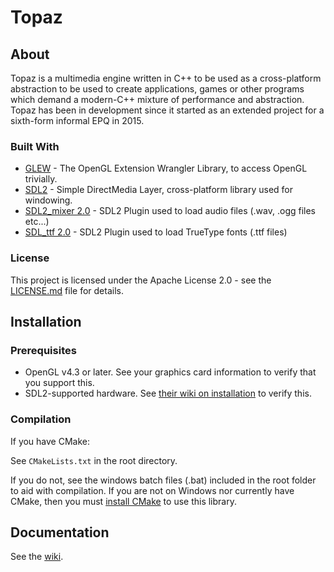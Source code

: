 # Topaz
## About

Topaz is a multimedia engine written in C++ to be used as a cross-platform abstraction to be used to create applications, games or other programs which demand a modern-C++ mixture of performance and abstraction. Topaz has been in development since it started as an extended project for a sixth-form informal EPQ in 2015.

### Built With

* [GLEW](http://glew.sourceforge.net/) - The OpenGL Extension Wrangler Library, to access OpenGL trivially.
* [SDL2](https://www.libsdl.org/) - Simple DirectMedia Layer, cross-platform library used for windowing.
* [SDL2_mixer 2.0](https://www.libsdl.org/projects/SDL_mixer/) - SDL2 Plugin used to load audio files (.wav, .ogg files etc...)
* [SDL_ttf 2.0](https://www.libsdl.org/projects/SDL_ttf/) - SDL2 Plugin used to load TrueType fonts (.ttf files)

### License

This project is licensed under the Apache License 2.0 - see the [LICENSE.md](LICENSE.md) file for details.

## Installation
### Prerequisites

* OpenGL v4.3 or later. See your graphics card information to verify that you support this.
* SDL2-supported hardware. See [their wiki on installation](http://wiki.libsdl.org/Installation) to verify this.
### Compilation

If you have CMake:

See `CMakeLists.txt` in the root directory.

If you do not, see the windows batch files (.bat) included in the root folder to aid with compilation. If you are not on Windows nor currently have CMake, then you must [install CMake](https://cmake.org/) to use this library.

## Documentation
See the [wiki](https://github.com/Harrand/Topaz/wiki).